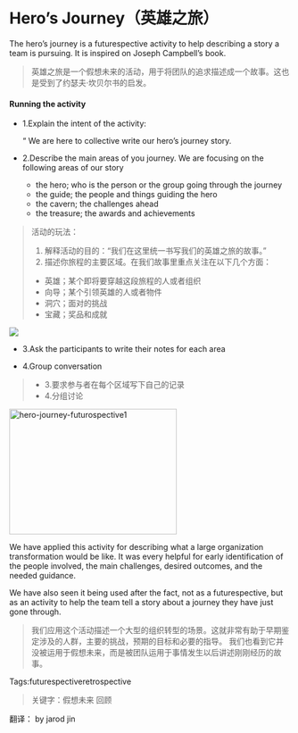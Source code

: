 # Hero’s Journey（英雄之旅） #

The hero’s journey is a futurespective activity to help describing a story a team is pursuing. It is inspired on Joseph Campbell’s book.
> 英雄之旅是一个假想未来的活动，用于将团队的追求描述成一个故事。这也是受到了约瑟夫·坎贝尔书的启发。

#### Running the activity ####

- 1.Explain the intent of the activity:
  
    “ We are here to collective write our hero’s journey story.
- 2.Describe the main areas of you journey. We are focusing on the following areas of our story
	- the hero; who is the person or the group going through the journey
	- the guide; the people and things guiding the hero
	- the cavern; the challenges ahead
	- the treasure; the awards and achievements

> 活动的玩法：
> 
>1. 解释活动的目的：“我们在这里统一书写我们的英雄之旅的故事。”
>2. 描述你旅程的主要区域。在我们故事里重点关注在以下几个方面：
>   - 英雄；某个即将要穿越这段旅程的人或者组织
>   - 向导；某个引领英雄的人或者物件
>   - 洞穴；面对的挑战
>   - 宝藏；奖品和成就

![](http://www.funretrospectives.com/wp-content/uploads/2016/05/hero-journey-futurospective-300x225.jpg)


 - 3.Ask the participants to write their notes for each area
 
 - 4.Group conversation

> 
> - 3.要求参与者在每个区域写下自己的记录
> - 4.分组讨论

<img src="http://www.funretrospectives.com/wp-content/uploads/2016/05/hero-journey-futurospective1.jpg" width = "300" height = "225" alt="hero-journey-futurospective1" align=center />

We have applied this activity for describing what a large organization transformation would be like. It was every helpful for early identification of the people involved, the main challenges, desired outcomes, and the needed guidance.

We have also seen it being used after the fact, not as a futurespective, but as an activity to help the team tell a story about a journey they have just gone through.

> 我们应用这个活动描述一个大型的组织转型的场景。这就非常有助于早期鉴定涉及的人群，主要的挑战，预期的目标和必要的指导。
> 我们也看到它并没被运用于假想未来，而是被团队运用于事情发生以后讲述刚刚经历的故事。
 
Tags:futurespectiveretrospective
> 关键字：假想未来 回顾

翻译： by jarod jin
